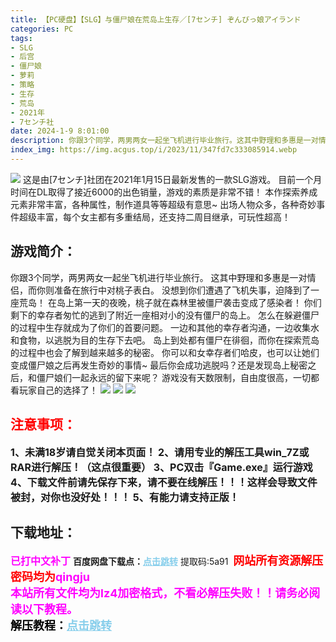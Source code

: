```yaml
---
title: 【PC硬盘】【SLG】与僵尸娘在荒岛上生存／[7センチ] ぞんびっ娘アイランド
categories: PC
tags:
- SLG
- 后宫
- 僵尸娘
- 萝莉
- 策略
- 生存
- 荒岛
- 2021年
- 7センチ社
date: 2024-1-9 8:01:00
description: 你跟3个同学，两男两女一起坐飞机进行毕业旅行。这其中野理和多惠是一对情侣，而你则准备在旅行中对桃子表白。没想到你们遭遇了飞机失事，迫降到了一座荒岛！在岛上第一天的夜晚，桃子就在森林里被僵尸袭击变成了感染者！你们剩下的幸存者匆忙的逃到了附近一座相对小的没有僵尸的岛上。怎么在躲避僵尸的过程中生存就成为了你们的首要问题。一边和其他的幸存者沟通，一边收集水和食物，以逃脱为目的生存下去吧。
index_img: https://img.acgus.top/i/2023/11/347fd7c333085914.webp
---
```

![](https://img.acgus.top/i/2023/11/347fd7c333085914.webp)
这是由[7センチ]社团在2021年1月15日最新发售的一款SLG游戏。
目前一个月时间在DL取得了接近6000的出色销量，游戏的素质是非常不错！
本作探索养成元素非常丰富，各种属性，制作道具等等超级有意思~
出场人物众多，各种奇妙事件超级丰富，每个女主都有多重结局，还支持二周目继承，可玩性超高！

## 游戏简介：
你跟3个同学，两男两女一起坐飞机进行毕业旅行。
这其中野理和多惠是一对情侣，而你则准备在旅行中对桃子表白。
没想到你们遭遇了飞机失事，迫降到了一座荒岛！
在岛上第一天的夜晚，桃子就在森林里被僵尸袭击变成了感染者！
你们剩下的幸存者匆忙的逃到了附近一座相对小的没有僵尸的岛上。
怎么在躲避僵尸的过程中生存就成为了你们的首要问题。
一边和其他的幸存者沟通，一边收集水和食物，以逃脱为目的生存下去吧。
岛上到处都有僵尸在徘徊，而你在探索荒岛的过程中也会了解到越来越多的秘密。
你可以和女幸存者们哈皮，也可以让她们变成僵尸娘之后再发生奇妙的事情~
最后你会成功逃脱吗？还是发现岛上秘密之后，和僵尸娘们一起永远的留下来呢？
游戏没有天数限制，自由度很高，一切都看玩家自己的选择了！
![](https://img.acgus.top/i/2023/11/f43bc39508085921.webp)
![](https://img.acgus.top/i/2023/11/64d0a81fcf085919.webp)
![](https://img.acgus.top/i/2023/11/582a4f6b06085916.webp)





## <font color=#FF0000 >注意事项：</font>
<font size=3><b>1、未满18岁请自觉关闭本页面！
2、请用专业的解压工具win_7Z或RAR进行解压！（这点很重要）
3、PC双击『Game.exe』运行游戏
4、下载文件前请先保存下来，请不要在线解压！！！这样会导致文件被封，对你也没好处！！！
5、有能力请支持正版！</b></font>

## 下载地址：
<font color=#FF00FF size=3><b>已打中文补丁</b></font>
<b>百度网盘下载点：</b><a href="https://pan.baidu.com/s/1RQQUStcbZ-OHDaL95b0SGQ?pwd=5a91" style="color: #87CEEB;"><b>点击跳转</b></a> 提取码:5a91
<a style="padding: 0" href="https://post.qingju.org/AD/"><img style="max-width:100%" src="https://img.acgus.top/i/2024/07/478f689b8021d8d499ab43d21acf137a.gif" alt=""></a>
<b><font color=#FF0000 size=4>网站所有资源解压密码均为</b></font><b><font color=#FF00FF size=4>qingju</font><font color=#FF0000 ></font></b><br><b><font color=#FF00FF size=4>本站所有文件均为lz4加密格式，不看必解压失败！！请务必阅读以下教程。</b></font><br><b><font color=#000 size=4>解压教程：</b><a href="https://post.qingju.org/tutorial/000/" style="color: #87CEEB;"><b>点击跳转</b></a>